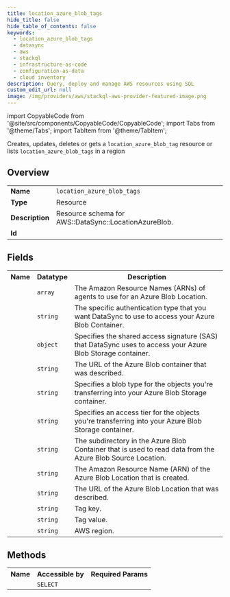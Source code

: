 ```yaml
---
title: location_azure_blob_tags
hide_title: false
hide_table_of_contents: false
keywords:
  - location_azure_blob_tags
  - datasync
  - aws
  - stackql
  - infrastructure-as-code
  - configuration-as-data
  - cloud inventory
description: Query, deploy and manage AWS resources using SQL
custom_edit_url: null
image: /img/providers/aws/stackql-aws-provider-featured-image.png
---
```


import CopyableCode from '@site/src/components/CopyableCode/CopyableCode';
import Tabs from '@theme/Tabs';
import TabItem from '@theme/TabItem';

Creates, updates, deletes or gets a <code>location_azure_blob_tag</code> resource or lists <code>location_azure_blob_tags</code> in a region

## Overview
<table><tbody>
<tr><td><b>Name</b></td><td><code>location_azure_blob_tags</code></td></tr>
<tr><td><b>Type</b></td><td>Resource</td></tr>
<tr><td><b>Description</b></td><td>Resource schema for AWS::DataSync::LocationAzureBlob.</td></tr>
<tr><td><b>Id</b></td><td><CopyableCode code="aws.datasync.location_azure_blob_tags" /></td></tr>
</tbody></table>

## Fields
<table><tbody><tr><th>Name</th><th>Datatype</th><th>Description</th></tr><tr><td><CopyableCode code="agent_arns" /></td><td><code>array</code></td><td>The Amazon Resource Names (ARNs) of agents to use for an Azure Blob Location.</td></tr>
<tr><td><CopyableCode code="azure_blob_authentication_type" /></td><td><code>string</code></td><td>The specific authentication type that you want DataSync to use to access your Azure Blob Container.</td></tr>
<tr><td><CopyableCode code="azure_blob_sas_configuration" /></td><td><code>object</code></td><td>Specifies the shared access signature (SAS) that DataSync uses to access your Azure Blob Storage container.</td></tr>
<tr><td><CopyableCode code="azure_blob_container_url" /></td><td><code>string</code></td><td>The URL of the Azure Blob container that was described.</td></tr>
<tr><td><CopyableCode code="azure_blob_type" /></td><td><code>string</code></td><td>Specifies a blob type for the objects you're transferring into your Azure Blob Storage container.</td></tr>
<tr><td><CopyableCode code="azure_access_tier" /></td><td><code>string</code></td><td>Specifies an access tier for the objects you're transferring into your Azure Blob Storage container.</td></tr>
<tr><td><CopyableCode code="subdirectory" /></td><td><code>string</code></td><td>The subdirectory in the Azure Blob Container that is used to read data from the Azure Blob Source Location.</td></tr>
<tr><td><CopyableCode code="location_arn" /></td><td><code>string</code></td><td>The Amazon Resource Name (ARN) of the Azure Blob Location that is created.</td></tr>
<tr><td><CopyableCode code="location_uri" /></td><td><code>string</code></td><td>The URL of the Azure Blob Location that was described.</td></tr>
<tr><td><CopyableCode code="tag_key" /></td><td><code>string</code></td><td>Tag key.</td></tr>
<tr><td><CopyableCode code="tag_value" /></td><td><code>string</code></td><td>Tag value.</td></tr>
<tr><td><CopyableCode code="region" /></td><td><code>string</code></td><td>AWS region.</td></tr>
</tbody></table>

## Methods

<table><tbody>
  <tr>
    <th>Name</th>
    <th>Accessible by</th>
    <th>Required Params</th>
  </tr>
  <tr>
    <td><CopyableCode code="view" /></td>
    <td><code>SELECT</code></td>
    <td><CopyableCode code="region" /></td>
  </tr>
</tbody></table>








